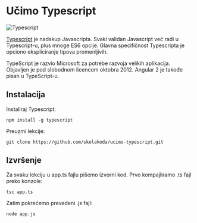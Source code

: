 # Učimo Typescript

![Typescript](https://upload.wikimedia.org/wikipedia/commons/a/a6/TypeScript_Logo.png)

[Typescript](http://www.typescriptlang.org/) je nadskup Javascripta. Svaki validan Javascript već radi u Typescript-u, plus mnoge ES6 opcije. Glavna specifičnost Typescripta je opciono ekspliciranje tipova promenljivih.

TypeScript je razvio Microsoft za potrebe razvoja velikih aplikacija. Objavljen je pod slobodnom licencom oktobra 2012. Angular 2 je takođe pisan u TypeScript-u.


## Instalacija

Instaliraj Typescript:
```
npm install -g typescript
```

Preuzmi lekcije:
```
git clone https://github.com/skolakoda/ucimo-typescript.git
```

## Izvršenje

Za svaku lekciju u app.ts fajlu pišemo izvorni kod. Prvo kompajliramo .ts fajl preko konzole:
```
tsc app.ts
```
Zatim pokrećemo prevedeni .js fajl:
```
node app.js
```
